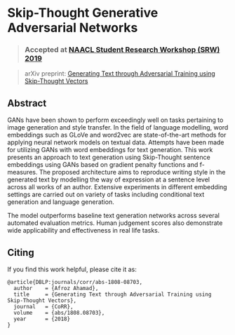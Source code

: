 # Skip-Thought Generative Adversarial Networks

> ### Accepted at [NAACL Student Research Workshop (SRW) 2019](https://naacl2019-srw.github.io/accepted)

> arXiv preprint: [Generating Text through Adversarial Training using Skip-Thought Vectors](https://arxiv.org/abs/1808.08703)

## Abstract
 GANs have been shown to perform exceedingly well on tasks pertaining to image generation and style transfer. In the field of language
modelling, word embeddings such as GLoVe and word2vec are state-of-the-art methods for applying neural network models on textual
data. Attempts have been made for utilizing GANs with word embeddings for text generation. This work presents an approach to 
text generation using Skip-Thought sentence embeddings using GANs based on gradient penalty functions and f-measures. The proposed architecture aims to reproduce writing style in the generated text by modelling the way of expression at a sentence level across
all works of an author. Extensive experiments in different embedding settings are carried out on variety of tasks including conditional text generation and language generation.

The model outperforms baseline text generation networks across several automated evaluation metrics. Human judgement scores also
demonstrate wide applicability and effectiveness in real life tasks.

## Citing

If you find this work helpful, please cite it as:    


    @article{DBLP:journals/corr/abs-1808-08703,
      author    = {Afroz Ahamad},
      title     = {Generating Text through Adversarial Training using Skip-Thought Vectors},
      journal   = {CoRR},
      volume    = {abs/1808.08703},
      year      = {2018}
    }

